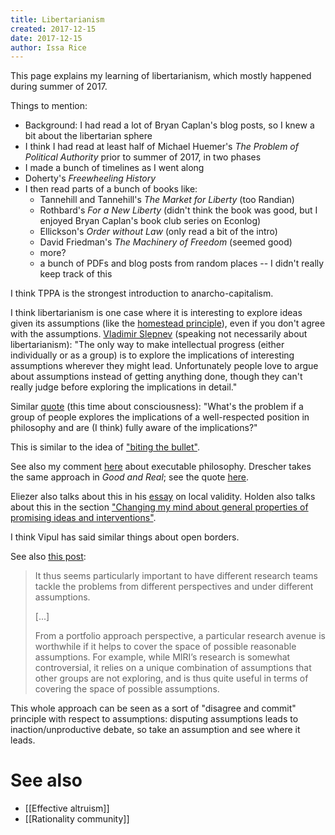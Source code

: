 ```yaml
---
title: Libertarianism
created: 2017-12-15
date: 2017-12-15
author: Issa Rice
---
```


This page explains my learning of libertarianism, which mostly happened during summer of 2017.

Things to mention:

- Background: I had read a lot of Bryan Caplan's blog posts, so I knew a bit about the libertarian sphere
- I think I had read at least half of Michael Huemer's *The Problem of Political Authority* prior to summer of 2017, in two phases
- I made a bunch of timelines as I went along
- Doherty's *Freewheeling History*
- I then read parts of a bunch of books like:
  - Tannehill and Tannehill's *The Market for Liberty* (too Randian)
  - Rothbard's *For a New Liberty* (didn't think the book was good, but I enjoyed Bryan Caplan's book club series on Econlog)
  - Ellickson's *Order without Law* (only read a bit of the intro)
  - David Friedman's *The Machinery of Freedom* (seemed good)
  - more?
  - a bunch of PDFs and blog posts from random places -- I didn't really keep track of this

I think TPPA is the strongest introduction to anarcho-capitalism.

I think libertarianism is one case where it is interesting to explore ideas given its assumptions (like the [homestead principle](!w)), even if you don't agree with the assumptions. [Vladimir Slepnev](http://lesswrong.com/lw/b7v/common_mistakes_people_make_when_thinking_about/) (speaking not necessarily about libertarianism): "The only way to make intellectual progress (either individually or as a group) is to explore the implications of interesting assumptions wherever they might lead. Unfortunately people love to argue about assumptions instead of getting anything done, though they can't really judge before exploring the implications in detail."

Similar [quote](http://effective-altruism.com/ea/1cn/why_i_think_the_foundational_research_institute/bgt) (this time about consciousness): "What's the problem if a group of people explores the implications of a well-respected position in philosophy and are (I think) fully aware of the implications?"

This is similar to the idea of ["biting the bullet"](https://en.wikipedia.org/wiki/Bite_the_bullet#In_philosophy).

See also my comment [here](https://github.com/riceissa/issarice.com/blob/master/external/facebook.com/dennett-repeat.txt) about executable philosophy. Drescher takes the same approach in *Good and Real*; see the quote [here](https://github.com/riceissa/issarice.com/blob/master/drafts/central-decentral.md).

Eliezer also talks about this in his [essay](https://www.facebook.com/yudkowsky/posts/10156117992914228) on local validity.
Holden also talks about this in the section ["Changing my mind about general properties of promising ideas and interventions"](https://www.openphilanthropy.org/blog/three-key-issues-ive-changed-my-mind-about#Changing_my_mind_about_general_properties_of_promising_ideas_and_interventions).

I think Vipul has said similar things about open borders.

See also [this post](https://vkrakovna.wordpress.com/2017/08/16/portfolio-approach-to-ai-safety-research/):

> It thus seems particularly important to have different research teams tackle the problems from different perspectives and under different assumptions.
>
> \[...\]
>
> From a portfolio approach perspective, a particular research avenue is worthwhile if it helps to cover the space of possible reasonable assumptions. For example, while MIRI’s research is somewhat controversial, it relies on a unique combination of assumptions that other groups are not exploring, and is thus quite useful in terms of covering the space of possible assumptions.

This whole approach can be seen as a sort of "disagree and commit" principle
with respect to assumptions: disputing assumptions leads to
inaction/unproductive debate, so take an assumption and see where it leads.

# See also

- [[Effective altruism]]
- [[Rationality community]]
